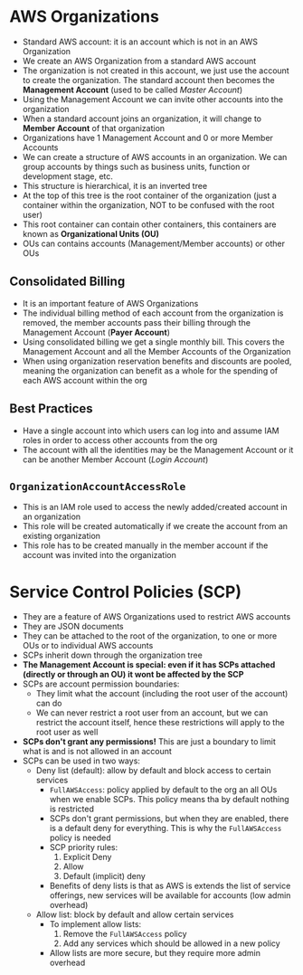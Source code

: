 # AWS Organizations

- Standard AWS account: it is an account which is not in an AWS Organization
- We create an AWS Organization from a standard AWS account
- The organization is not created in this account, we just use the account to create the organization. The standard account then becomes the **Management Account** (used to be called *Master Account*)
- Using the Management Account we can invite other accounts into the organization
- When a standard account joins an organization, it will change to **Member Account** of that organization
- Organizations have 1 Management Account and 0 or more Member Accounts
- We can create a structure of AWS accounts in an organization. We can group accounts by things such as business units, function or development stage, etc.
- This structure is hierarchical, it is an inverted tree
- At the top of this tree is the root container of the organization (just a container within the organization, NOT to be confused with the root user)
- This root container can contain other containers, this containers are known as **Organizational Units (OU)**
- OUs can contains accounts (Management/Member accounts) or other OUs

## Consolidated Billing

- It is an important feature of AWS Organizations
- The individual billing method of each account from the organization is removed, the member accounts pass their billing through the Management Account (**Payer Account**)
- Using consolidated billing we get a single monthly bill. This covers the Management Account and all the Member Accounts of the Organization
- When using organization reservation benefits and discounts are pooled, meaning the organization can benefit as a whole for the spending of each AWS account within the org

## Best Practices

- Have a single account into which users can log into and assume IAM roles in order to access other accounts from the org
- The account with all the identities may be the Management Account or it can be another Member Account (*Login Account*)

## `OrganizationAccountAccessRole`

- This is an IAM role used to access the newly added/created account in an organization
- This role will be created automatically if we create the account from an existing organization
- This role has to be created manually in the member account if the account was invited into the organization

# Service Control Policies (SCP)

- They are a feature of AWS Organizations used to restrict AWS accounts
- They are JSON documents
- They can be attached to the root of the organization, to one or more OUs or to individual AWS accounts
- SCPs inherit down through the organization tree
- **The Management Account is special: even if it has SCPs attached (directly or through an OU) it wont be affected by the SCP**
- SCPs are account permission boundaries:
    - They limit what the account (including the root user of the account) can do
    - We can never restrict a root user from an account, but we can restrict the account itself, hence these restrictions will apply to the root user as well
- **SCPs don't grant any permissions!** This are just a boundary to limit what is and is not allowed in an account
- SCPs can be used in two ways:
    - Deny list (default): allow by default and block access to certain services
        - `FullAWSAccess`: policy applied by default to the org an all OUs when we enable SCPs. This policy means tha by default nothing is restricted
        - SCPs don't grant permissions, but when they are enabled, there is a default deny for everything. This is why the `FullAWSAccess` policy is needed
        - SCP priority rules:
            1. Explicit Deny
            2. Allow
            3. Default (implicit) deny
        - Benefits of deny lists is that as AWS is extends the list of service offerings, new services will be available for accounts (low admin overhead)
    - Allow list: block by default and allow certain services
        - To implement allow lists:
            1. Remove the `FullAWSAccess` policy
            2. Add any services which should be allowed in a new policy
        - Allow lists are more secure, but they require more admin overhead
